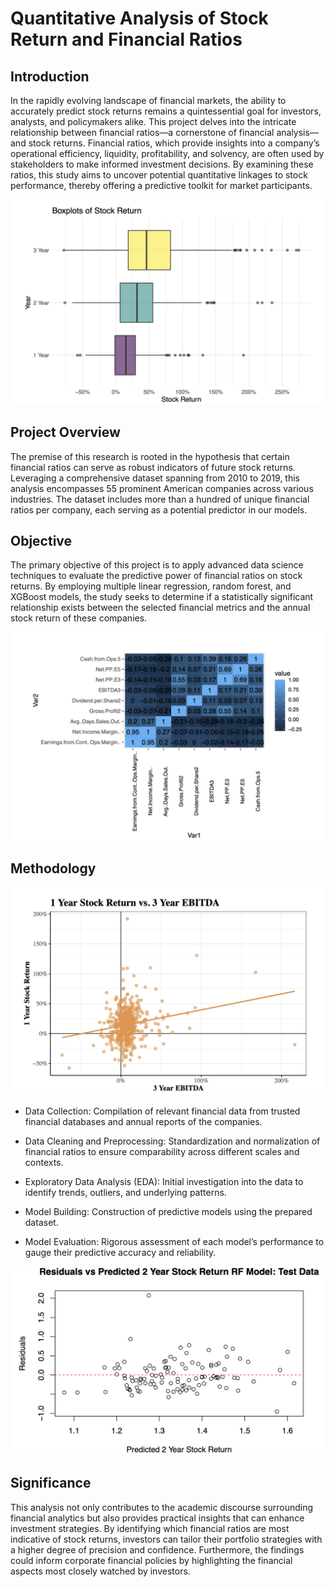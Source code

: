 # Quantitative Analysis of Stock Return and Financial Ratios

## Introduction

In the rapidly evolving landscape of financial markets, the ability to accurately predict stock returns remains a quintessential goal for investors, analysts, and policymakers alike. This project delves into the intricate relationship between financial ratios—a cornerstone of financial analysis—and stock returns. Financial ratios, which provide insights into a company’s operational efficiency, liquidity, profitability, and solvency, are often used by stakeholders to make informed investment decisions. By examining these ratios, this study aims to uncover potential quantitative linkages to stock performance, thereby offering a predictive toolkit for market participants.

![Stock Return as Boxplots](visualizations/Stock_Return_Boxplots.png)

## Project Overview

The premise of this research is rooted in the hypothesis that certain financial ratios can serve as robust indicators of future stock returns. Leveraging a comprehensive dataset spanning from 2010 to 2019, this analysis encompasses 55 prominent American companies across various industries. The dataset includes more than a hundred of unique financial ratios per company, each serving as a potential predictor in our models.

## Objective

The primary objective of this project is to apply advanced data science techniques to evaluate the predictive power of financial ratios on stock returns. By employing multiple linear regression, random forest, and XGBoost models, the study seeks to determine if a statistically significant relationship exists between the selected financial metrics and the annual stock return of these companies.

![Financial Ratios Correlation Matrix](visualizations/Fin_Ratios_Correlation_Matrix.png)

## Methodology

![Stock Return Vs EBITDA](visualizations/Stock_Return_Vs_EBITDA.png)

- Data Collection: Compilation of relevant financial data from trusted financial databases and annual reports of the companies.

- Data Cleaning and Preprocessing: Standardization and normalization of financial ratios to ensure comparability across different scales and contexts.

- Exploratory Data Analysis (EDA): Initial investigation into the data to identify trends, outliers, and underlying patterns.

- Model Building: Construction of predictive models using the prepared dataset.

- Model Evaluation: Rigorous assessment of each model’s performance to gauge their predictive accuracy and reliability.

![Random Forest Residuals Plot](visualizations/RF_Residuals_Plot.png)

## Significance

This analysis not only contributes to the academic discourse surrounding financial analytics but also provides practical insights that can enhance investment strategies. By identifying which financial ratios are most indicative of stock returns, investors can tailor their portfolio strategies with a higher degree of precision and confidence. Furthermore, the findings could inform corporate financial policies by highlighting the financial aspects most closely watched by investors.
